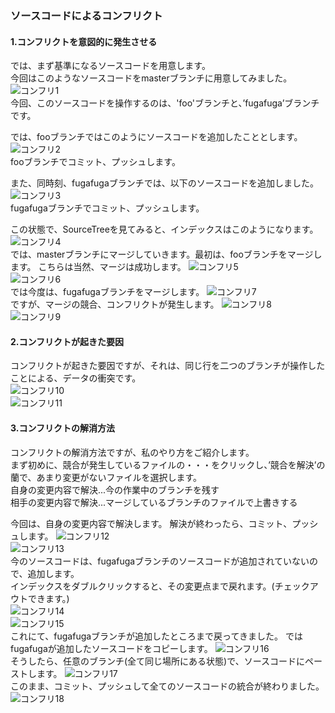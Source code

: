### ソースコードによるコンフリクト
#### 1.コンフリクトを意図的に発生させる
では、まず基準になるソースコードを用意します。  
今回はこのようなソースコードをmasterブランチに用意してみました。  
![コンフリ1](https://github.com/KURO-Games/StudyGit/blob/master/pic/StudyConflict/Source/01.png)  
今回、このソースコードを操作するのは、'foo'ブランチと、’fugafuga’ブランチです。  
  
では、fooブランチではこのようにソースコードを追加したこととします。
![コンフリ2](https://github.com/KURO-Games/StudyGit/blob/master/pic/StudyConflict/Source/02.png)  
fooブランチでコミット、プッシュします。  
  
また、同時刻、fugafugaブランチでは、以下のソースコードを追加しました。  
![コンフリ3](https://github.com/KURO-Games/StudyGit/blob/master/pic/StudyConflict/Source/03.png)  
fugafugaブランチでコミット、プッシュします。
  
この状態で、SourceTreeを見てみると、インデックスはこのようになります。
![コンフリ4](https://github.com/KURO-Games/StudyGit/blob/master/pic/StudyConflict/ConflictSource/01.png)  
では、masterブランチにマージしていきます。最初は、fooブランチをマージします。
こちらは当然、マージは成功します。
![コンフリ5](https://github.com/KURO-Games/StudyGit/blob/master/pic/StudyConflict/ConflictSource/02.png)  
![コンフリ6](https://github.com/KURO-Games/StudyGit/blob/master/pic/StudyConflict/ConflictSource/04.png)  
では今度は、fugafugaブランチをマージします。
![コンフリ7](https://github.com/KURO-Games/StudyGit/blob/master/pic/StudyConflict/ConflictSource/06.png)  
ですが、マージの競合、コンフリクトが発生します。
![コンフリ8](https://github.com/KURO-Games/StudyGit/blob/master/pic/StudyConflict/ConflictSource/07.png)  
![コンフリ9](https://github.com/KURO-Games/StudyGit/blob/master/pic/StudyConflict/ConflictSource/08.png)  

#### 2.コンフリクトが起きた要因
コンフリクトが起きた要因ですが、それは、同じ行を二つのブランチが操作したことによる、データの衝突です。  
![コンフリ10](https://github.com/KURO-Games/StudyGit/blob/master/pic/StudyConflict/ConflictSource/03.png)  
![コンフリ11](https://github.com/KURO-Games/StudyGit/blob/master/pic/StudyConflict/ConflictSource/05.png)  

#### 3.コンフリクトの解消方法
コンフリクトの解消方法ですが、私のやり方をご紹介します。  
まず初めに、競合が発生しているファイルの・・・をクリックし、’競合を解決’の蘭で、あまり変更がないファイルを選択します。  
自身の変更内容で解決...今の作業中のブランチを残す  
相手の変更内容で解決...マージしているブランチのファイルで上書きする  
  
今回は、自身の変更内容で解決します。
解決が終わったら、コミット、プッシュします。
  ![コンフリ12](https://github.com/KURO-Games/StudyGit/blob/master/pic/StudyConflict/ConflictSource/09.png)  
  ![コンフリ13](https://github.com/KURO-Games/StudyGit/blob/master/pic/StudyConflict/ConflictSource/10.png)  
  今のソースコードは、fugafugaブランチのソースコードが追加されていないので、追加します。  
インデックスをダブルクリックすると、その変更点まで戻れます。(チェックアウトできます。)  
  ![コンフリ14](https://github.com/KURO-Games/StudyGit/blob/master/pic/StudyConflict/ConflictSource/11.png)  
  ![コンフリ15](https://github.com/KURO-Games/StudyGit/blob/master/pic/StudyConflict/ConflictSource/12.png)  
  これにて、fugafugaブランチが追加したところまで戻ってきました。
  ではfugafugaが追加したソースコードをコピーします。
  ![コンフリ16](https://github.com/KURO-Games/StudyGit/blob/master/pic/StudyConflict/Source/04.png)  
そうしたら、任意のブランチ(全て同じ場所にある状態)で、ソースコードにペーストします。
  ![コンフリ17](https://github.com/KURO-Games/StudyGit/blob/master/pic/StudyConflict/Source/05.png)  
このまま、コミット、プッシュして全てのソースコードの統合が終わりました。
![コンフリ18](https://github.com/KURO-Games/StudyGit/blob/master/pic/StudyConflict/ConflictSource/13.png)  
